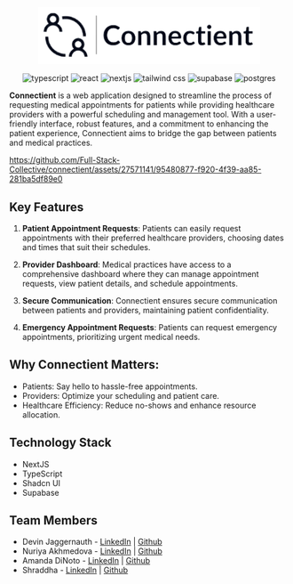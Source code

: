 <p align="center">
  <a href="https://connectient.co/" target="_blank">
    <img src="https://raw.githubusercontent.com/5hraddha/misc/master/images/connectient-logo.png" width=400 alt="connectient logo" />
  </a>
  <p align="center">
    <img src="https://img.shields.io/badge/typescript-%23007ACC.svg?style=for-the-badge&logo=typescript&logoColor=white" height=20 alt="typescript">
    <img src="https://img.shields.io/badge/React-20232A?style=for-the-badge&logo=react&logoColor=61DAFB" height=20 alt="react">
    <img src="https://img.shields.io/badge/Next-black?style=for-the-badge&logo=next.js&logoColor=white" height=20 alt="nextjs">
    <img src="https://img.shields.io/badge/Tailwind_CSS-38B2AC?style=for-the-badge&logo=tailwind-css&logoColor=white" height=20 alt="tailwind css">
    <img src="https://img.shields.io/badge/Supabase-3ECF8E?style=for-the-badge&logo=supabase&logoColor=white" height=20 alt="supabase">
    <img src="https://img.shields.io/badge/postgres-%23316192.svg?style=for-the-badge&logo=postgresql&logoColor=white" height=20 alt="postgres">
  </p>
</p>

**Connectient** is a web application designed to streamline the process of requesting medical appointments for patients while providing healthcare providers with a powerful scheduling and management tool. With a user-friendly interface, robust features, and a commitment to enhancing the patient experience, Connectient aims to bridge the gap between patients and medical practices.

https://github.com/Full-Stack-Collective/connectient/assets/27571141/95480877-f920-4f39-aa85-281ba5df89e0


## Key Features

1. **Patient Appointment Requests**: Patients can easily request appointments with their preferred healthcare providers, choosing dates and times that suit their schedules.

2. **Provider Dashboard**: Medical practices have access to a comprehensive dashboard where they can manage appointment requests, view patient details, and schedule appointments.

3. **Secure Communication**: Connectient ensures secure communication between patients and providers, maintaining patient confidentiality.

4. **Emergency Appointment Requests**: Patients can request emergency appointments, prioritizing urgent medical needs.

## Why Connectient Matters:

- Patients: Say hello to hassle-free appointments.
- Providers: Optimize your scheduling and patient care.
- Healthcare Efficiency: Reduce no-shows and enhance resource allocation.

## Technology Stack

- NextJS
- TypeScript
- Shadcn UI
- Supabase

## Team Members

- Devin Jaggernauth - [LinkedIn](https://www.linkedin.com/in/devin-jaggernauth/) | [Github](https://github.com/mentalcaries)
- Nuriya Akhmedova - [LinkedIn](https://www.linkedin.com/in/nuriya-akhmedova/) | [Github](https://github.com/NuriyaAkh)
- Amanda DiNoto - [LinkedIn](https://www.linkedin.com/in/amanda-dinoto/) | [Github](https://github.com/Amanda2900)
- Shraddha - [LinkedIn](https://www.linkedin.com/in/5hraddha/) | [Github](https://github.com/5hraddha)
